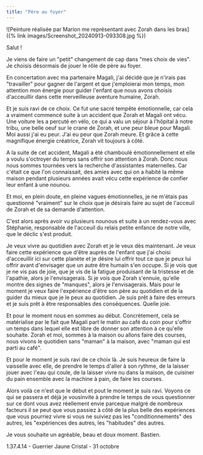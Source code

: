 ```yaml
---
title: "Père au foyer"
---
```

![Peinture réalisée par Marion me représentant avec Zorah dans les bras]({% link images/Screenshot_20240913-093308.jpg %})

Salut !

Je viens de faire un "petit" changement de cap dans "mes choix de vies".
Je choisis désormais de jouer le rôle de père au foyer. 

En concertation avec ma partenaire Magali, j'ai décidé que je n'irais pas "travailler" pour gagner de l'argent et que j'emploierai mon temps, mon attention mon énergie pour guider l'enfant que nous avons choisis d'acceuillir dans cette merveilleuse aventure humaine, Zorah.

Et je suis ravi de ce choix. Ce fut une sacré tempête émotionnelle, car cela a vraiment commencé suite à un accident que Zorah et Magali ont vécu.
Une voiture les a percuté en vélo, ce qui a valu un séjour à l'hôpital à notre tribu, une belle oeuf sur le crane de Zorah, et une peur bleue pour Magali.
Moi aussi j'ai eu peur. J'ai eu peur que Zorah meure. Et grâce à cette magnifique énergie créatrice, Zorah vit toujours à côté.

A la suite de cet accident, Magali a été chamboulé émotionnellement et elle a voulu s'octroyer du temps sans offrir son attention à Zorah.
Donc nous nous sommes tournées vers la recherche d'assistantes maternelles.
Car c'était ce que l'on connaissait, des amies avec qui on a habité la même maison pendant plusieurs années avait vécu cette expérience de confier leur enfant à une nounou.

Et moi, en plein doute, en pleine vagues émotionnelles, je ne m'étais pas questionné "vraiment" sur le choix que je désirais faire au sujet de l'acceuil de Zorah et de sa demande d'attention.

C'est alors après avoir vu plusieurs nounous et suite à un rendez-vous avec Stéphanie, responsable de l'acceuil du relais petite enfance de notre ville, que le déclic s'est produit.

Je veux vivre au quotidien avec Zorah et je le veux dès maintenant.
Je veux faire cette expérience que d'être auprès de l'enfant que j'ai choisi d'acceuillir ici sur cette planète et je désire lui offrir tout ce que je peux lui offrir avant d'envisager que un autre être humain s'en occupe.
Si je vois que je ne vis pas de joie, que je vis de la fatigue produisant de la tristesse et de l'apathie, alors je l'envisagerais.
Si je vois que Zorah s'ennuie, qu'elle montre des signes de "manques", alors je l'envisagerais.
Mais pour le moment je veux faire l'expérience d'être son père au quotidien et de la guider du mieux que je le peux au quotidien.
Je suis prêt à faire des erreurs et je suis prêt à être responsables des conséquences.
Quelle joie.

Et pour le moment nous en sommes au début.
Concrètement, cela se matérialise par le fait que Magali part le matin au café du coin pour s'offrir un temps dans lequel elle est libre de donner son attention à ce qu'elle souhaite.
Zorah et moi, sommes à la maison ou allons faire des courses, nous vivons le quotidien sans "maman" à la maison, avec "maman qui est parti au café".

Et pour le moment je suis ravi de ce choix là.
Je suis heureux de faire la vaisselle avec elle, de prendre le temps d'aller à son rythme, de la laisser jouer avec l'eau qui coule, de la laisser vivre nu dans la maison, de cuisiner du pain ensemble avec la machine à pain, de faire les courses.

Alors voilà ce n'est que le début et pout le moment je suis ravi.
Voyons ce qui se passera et déjà je vousinvite à prendre le temps de vous questionner sur ce dont vous avez réellement envie parceque malgré de nombreux facteurs il se peut que vous passiez à côté de la plus belle des expériences que vous pourriez vivre si vous ne suiviez pas les "conditionnements" des autres, les "expériences des autres, les "habitudes" des autres.

Je vous souhaite un agréable, beau et doux moment.
Bastien.

1.37.4.14 - Guerrier Jaune Cristal - 31 octobre